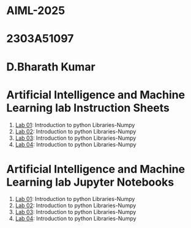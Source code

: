 # AIML-2025
# 2303A51097
# D.Bharath Kumar
# Artificial Intelligence and Machine Learning lab Instruction Sheets
1. [Lab 01](https://github.com/2303A51097/AIML-2025/blob/main/AIML_A1.pdf): Introduction to python Libraries-Numpy
1. [Lab 02](https://github.com/2303A51097/AIML-2025/blob/main/AIML_A2%20(1).pdf): Introduction to python Libraries-Numpy
1. [Lab 03](https://github.com/2303A51097/AIML-2025/blob/main/AIML_A3.pdf): Introduction to python Libraries-Numpy
1. [Lab 04](): Introduction to python Libraries-Numpy

# Artificial Intelligence and Machine Learning lab Jupyter Notebooks
1. [Lab 01](): Introduction to python Libraries-Numpy
1. [Lab 02](): Introduction to python Libraries-Numpy
1. [Lab 03](): Introduction to python Libraries-Numpy
1. [Lab 04](): Introduction to python Libraries-Numpy
